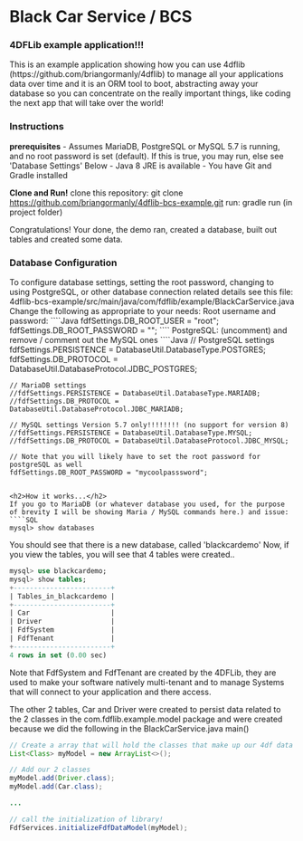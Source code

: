 <h1>Black Car Service / BCS</h1>
<h3>4DFLib example application!!!</h3>
This is an example application showing how you can use 4dflib (https://github.com/briangormanly/4dflib) to manage all your applications data over time and it is an ORM tool to boot, abstracting away your database so you can concentrate on the really important things, like coding the next app that will take over the world!

<h3>Instructions</h3>
<strong>prerequisites</strong>
- Assumes MariaDB, PostgreSQL or MySQL 5.7 is running, and no root password is set (default).  If this is true, you may run, else see 'Database Settings' Below
- Java 8 JRE is available 
- You have Git and Gradle installed

<strong>Clone and Run!</strong>
clone this repository: git clone https://github.com/briangormanly/4dflib-bcs-example.git
run: gradle run (in project folder)

Congratulations!  Your done, the demo ran, created a database, built out tables and created some data.

<h3>Database Configuration</h3>
To configure database settings, setting the root password, changing to using PostgreSQL, or other database connection related details see this file: 4dflib-bcs-example/src/main/java/com/fdflib/example/BlackCarService.java
Change the following as appropriate to your needs:
Root username and password:
````Java
fdfSettings.DB_ROOT_USER = "root";
fdfSettings.DB_ROOT_PASSWORD = "";
````
PostgreSQL: (uncomment) and remove / comment out the MySQL ones
````Java
    // PostgreSQL settings
    fdfSettings.PERSISTENCE = DatabaseUtil.DatabaseType.POSTGRES;
    fdfSettings.DB_PROTOCOL = DatabaseUtil.DatabaseProtocol.JDBC_POSTGRES;
    
    // MariaDB settings
    //fdfSettings.PERSISTENCE = DatabaseUtil.DatabaseType.MARIADB;
    //fdfSettings.DB_PROTOCOL = DatabaseUtil.DatabaseProtocol.JDBC_MARIADB;
    
    // MySQL settings Version 5.7 only!!!!!!!! (no support for version 8)
    //fdfSettings.PERSISTENCE = DatabaseUtil.DatabaseType.MYSQL;
    //fdfSettings.DB_PROTOCOL = DatabaseUtil.DatabaseProtocol.JDBC_MYSQL;
    
    // Note that you will likely have to set the root password for postgreSQL as well
    fdfSettings.DB_ROOT_PASSWORD = "mycoolpasssword";
````

<h2>How it works...</h2>
If you go to MariaDB (or whatever database you used, for the purpose of brevity I will be showing Maria / MySQL commands here.) and issue:
````SQL
mysql> show databases
````
You should see that there is a new database, called 'blackcardemo'
Now, if you view the tables, you will see that 4 tables were created..
````SQL
mysql> use blackcardemo;
mysql> show tables;
+------------------------+
| Tables_in_blackcardemo |
+------------------------+
| Car                    |
| Driver                 |
| FdfSystem              |
| FdfTenant              |
+------------------------+
4 rows in set (0.00 sec)
````
Note that FdfSystem and FdfTenant are created by the 4DFLib, they are used to make your software natively multi-tenant and to manage Systems that will connect to your application and there access.

The other 2 tables, Car and Driver were created to persist data related to the 2 classes in the com.fdflib.example.model package and were created because we did the following in the BlackCarService.java main()
````Java
// Create a array that will hold the classes that make up our 4df data model
List<Class> myModel = new ArrayList<>();

// Add our 2 classes
myModel.add(Driver.class);
myModel.add(Car.class);

...

// call the initialization of library!
FdfServices.initializeFdfDataModel(myModel);
````
